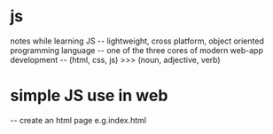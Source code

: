 # js
notes while learning JS
-- lightweight, cross platform, object oriented programming language
-- one of the three cores of modern web-app development
-- (html, css, js) >>> (noun, adjective, verb)

# simple JS use in web
-- create an html page e.g.index.html